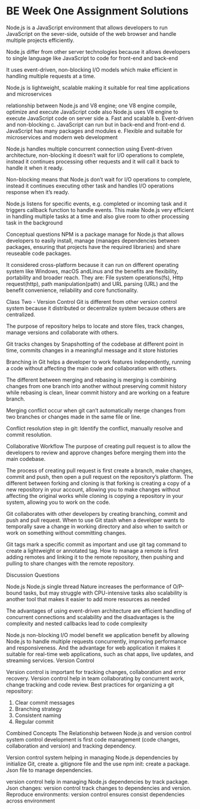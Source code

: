 # BE Week One Assignment Solutions
Node.js is a JavaScript environment that allows developers to run JavaScript on the sever-side, outside of the web browser and handle multiple projects efficiently.

Node.js differ from other server technologies because it allows developers to single language like JavaScript to code for front-end and back-end

It uses event-driven, non-blocking I/O models which make efficient in handling multiple requests at a time.

Node.js is lightweight, scalable making it suitable for real time applications and microservices

relationship between Node.js and V8 engine; one V8 engine compile, optimize and execute JavaScript code also Node.js uses V8 engine to execute JavaScript code on server side
a.	Fast and scalable
b.	Event-driven and non-blocking
c.	JavaScript can run but in back-end and front-end
d.	JavaScript has many packages and modules 
e.	Flexible and suitable for microservices and modern web development

Node.js handles multiple concurrent connection using Event-driven architecture, non-blocking it doesn’t wait for I/O operations to complete, instead it continues processing other requests and it will call it back to handle it when it ready.

Non-blocking means that Node.js don’t wait for I/O operations to complete, instead it continues executing other task and handles I/O operations response when it’s ready.

Node.js listens for specific events, e.g. completed or incoming task and it triggers callback function to handle events. This make Node.js very efficient in handling multiple tasks at a time and also give room to other processing task in the background

Conceptual questions
NPM is a package manage for Node.js that allows developers to easily install, manage (manages dependencies between packages, ensuring that projects have the required libraries) and share reuseable code packages.

It considered cross-platform because it can run on different operating system like Windows, macOS andLinus and the benefits are flexibility, portability and broader reach.
They are:
File system operations(fs), Http request(http), path manipulation(path) and URL parsing (URL) and the benefit convenience, reliability and core functionality.

Class Two - Version Control
Git is different from other version control system because it distributed or decentralize system because others are centralized.

The purpose of repository helps to locate and store files, track changes, manage versions and collaborate with others.

Git tracks changes by Snapshotting of the codebase at different point in time, commits changes in a meaningful message and it store histories

Branching in Git helps a developer to work features independently, running a code without affecting the main code and collaboration with others.

The different between merging and rebasing is merging is combining changes from one branch into another without preserving commit history while rebasing is clean, linear commit history and are working on a feature branch.

Merging conflict occur when git can’t automatically merge changes from two branches or changes made in the same file or line. 

Conflict resolution step in git: Identify the conflict, manually resolve and commit resolution.

Collaborative Workflow
The purpose of creating pull request is to allow the developers to review and approve changes before merging them into the main codebase.

The process of creating pull request is first create a branch, make changes, commit and push, then open a pull request on the repository’s platform.
The different between forking and cloning is that forking is creating a copy of a new repository in your account, allowing you to make changes without affecting the original works while cloning is copying a repository in your system, allowing you to work on the code.

Git collaborates with other developers by creating branching, commit and push and pull request.
When to use Git stash when a developer wants to temporally save a change in working directory and also when to switch or work on something without committing changes.

Git tags mark a specific commit as important and use git tag command to create a lightweight or annotated tag.
How to manage a remote is first adding remotes and linking it to the remote repository, then pushing and pulling to share changes with the remote repository.

Discussion Questions

Node.js
Node.js single thread Nature increases the performance of O/P-bound tasks, but may struggle with CPU-intensive tasks also scalability is another tool that makes it easier to add more resources as needed

The advantages of using event-driven architecture are efficient handling of concurrent connections and scalability and the disadvantages is the complexity and nested callbacks lead to code complexity

Node.js non-blocking I/O model benefit we application benefit by allowing Node.js to handle multiple requests concurrently, improving performance and responsiveness. And the advantage for web application it makes it suitable for real-time web applications, such as chat apps, live updates, and streaming services.
Version Control

Version control is important for tracking changes, collaboration and error recovery.
Version control help in team collaborating by concurrent work, change tracking and code review.
Best practices for organizing a git repository:
1.	Clear commit messages
2.	Branching strategy
3.	Consistent naming
4.	Regular commit

Combined Concepts
The Relationship between Node.js and version control system control development is first code management (code changes, collaboration and version) and tracking dependency.

Version control system helping in managing Node.js dependencies by initialize Git, create a. gitignore file and the use npm init: create a package. Json file to manage dependencies.

version control help in managing Node.js dependencies by track package. Json changes: version control track changes to dependencies and version.
Reproduce environments: version control ensures consist dependencies across environment 
